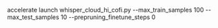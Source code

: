 accelerate launch whisper_cloud_hi_cofi.py --max_train_samples 100 --max_test_samples 10 --prepruning_finetune_steps 0